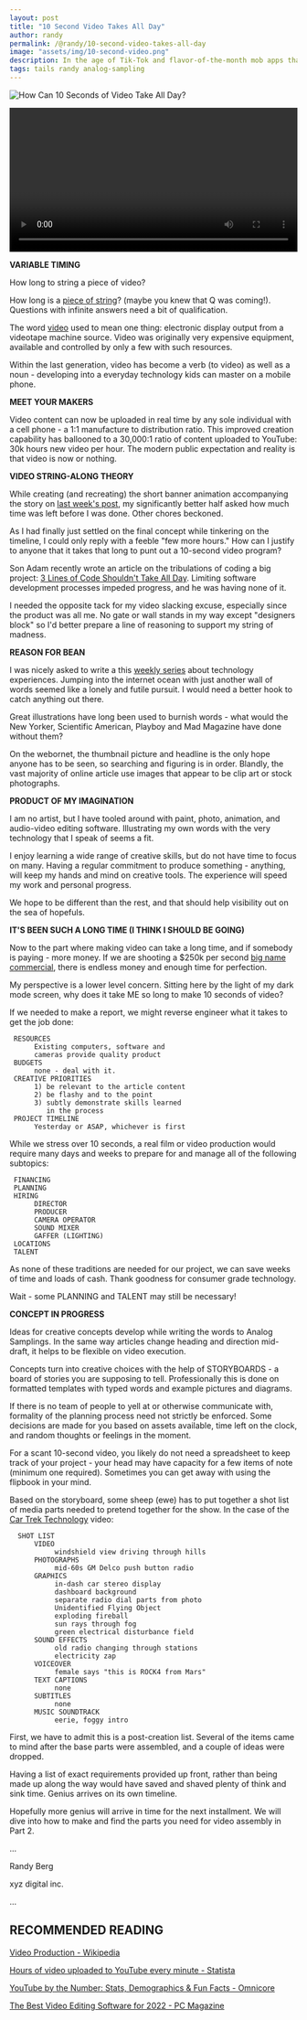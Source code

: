 ```yaml
---
layout: post
title: "10 Second Video Takes All Day"
author: randy
permalink: /@randy/10-second-video-takes-all-day
image: "assets/img/10-second-video.png"
description: In the age of Tik-Tok and flavor-of-the-month mob apps that instantly share minute insights to the world, a more complex video will take more time to produce. Here is a creative project review of our own making.
tags: tails randy analog-sampling
---
```


![How Can 10 Seconds of Video Take All Day?](/assets/10-second-video.png)

<video width="720" height="auto" controls style="max-width: 100%">
   source src="/assets/10-second-video-720.mp4" type="video/mp4">
</video>

**VARIABLE TIMING**

How long to string a piece of video?

How long is a [piece of string](https://idioms.thefreedictionary.com/How+long+is+a+piece+of+string?)? (maybe you knew that Q was coming!). Questions with infinite answers need a bit of qualification.

The word [video](https://www.merriam-webster.com) used to mean one thing: electronic display output from a videotape machine source. Video was originally very expensive equipment, available and controlled by only a few with such resources. 

Within the last generation, video has become a verb (to video) as well as a noun - developing into a everyday technology kids can master on a mobile phone. 

**MEET YOUR MAKERS**

Video content can now be uploaded in real time by any sole individual with a cell phone - a 1:1 manufacture to distribution ratio. This improved creation capability has ballooned to a 30,000:1 ratio of content uploaded to YouTube: 30k hours new video per hour. The modern public expectation and reality is that video is now or nothing.

**VIDEO STRING-ALONG THEORY**

While creating (and recreating) the short banner animation accompanying the story on [last week's post](https://devtails.xyz/@randy/car-trek-technology), my significantly better half asked how much time was left before I was done. Other chores beckoned.

As I had finally just settled on the final concept while tinkering on the timeline, I could only reply with a feeble "few more hours." How can I justify to anyone that it takes that long to punt out a 10-second video program?

Son Adam recently wrote an article on the tribulations of coding a big project: [3 Lines of Code Shouldn't Take All Day](https://devtails.xyz/3-lines-of-code-shouldnt-take-all-day). Limiting software development processes impeded progress, and he was having none of it.

I needed the opposite tack for my video slacking excuse, especially since the product was all me. No gate or wall stands in my way except "designers block" so I'd better prepare a line of reasoning to support my string of madness. 

**REASON FOR BEAN**

I was nicely asked to write a this [weekly series](https://devtails.xyz/2022-06-newsletter) about technology experiences. Jumping into the internet ocean with just another wall of words seemed like a lonely and futile pursuit. I would need a better hook to catch anything out there. 

Great illustrations have long been used to burnish words - what would the New Yorker, Scientific American, Playboy and Mad Magazine have done without them?

On the webornet, the thumbnail picture and headline is the only hope anyone has to be seen, so searching and figuring is in order. Blandly, the vast majority of online article use images that appear to be clip art or stock photographs. 

**PRODUCT OF MY IMAGINATION**

I am no artist, but I have tooled around with paint, photo, animation, and audio-video editing software. Illustrating my own words with the very technology that I speak of seems a fit. 

I enjoy learning a wide range of creative skills, but do not have time to focus on many. Having a regular commitment to produce something - anything, will keep my hands and mind on creative tools. The experience will speed my work and personal progress. 

We hope to be different than the rest, and that should help visibility out on the sea of hopefuls. 

**IT'S BEEN SUCH A LONG TIME (I THINK I SHOULD BE GOING)**

Now to the part where making video can take a long time, and if somebody is paying - more money. If we are shooting a $250k per second [big name commercial](https://www.therichest.com/the-biggest/the-10-most-expensive-tv-commercials-ever-made), there is endless money and enough time for perfection. 

My perspective is a lower level concern. Sitting here by the light of my dark mode screen, why does it take ME so long to make 10 seconds of video? 

If we needed to make a report, we might reverse engineer what it takes to get the job done: 

     RESOURCES
          Existing computers, software and 
          cameras provide quality product
     BUDGETS
          none - deal with it.
     CREATIVE PRIORITIES
          1) be relevant to the article content
          2) be flashy and to the point
          3) subtly demonstrate skills learned
             in the process
     PROJECT TIMELINE
          Yesterday or ASAP, whichever is first

While we stress over 10 seconds, a real film or video production would require many days and weeks to prepare for and manage all of the following subtopics: 

     FINANCING
     PLANNING
     HIRING
          DIRECTOR
          PRODUCER
          CAMERA OPERATOR
          SOUND MIXER
          GAFFER (LIGHTING)
     LOCATIONS
     TALENT

As none of these traditions are needed for our project, we can save weeks of time and loads of cash. Thank goodness for consumer grade technology. 

Wait - some PLANNING and TALENT may still be necessary! 

**CONCEPT IN PROGRESS**

Ideas for creative concepts develop while writing the words to Analog Samplings. In the same way articles change heading and direction mid-draft, it helps to be flexible on video execution. 

Concepts turn into creative choices with the help of STORYBOARDS - a board of stories you are supposing to tell. Professionally this is done on formatted templates with typed words and example pictures and diagrams. 

If there is no team of people to yell at or otherwise communicate with, formality of the planning process need not strictly be enforced. Some decisions are made for you based on assets available, time left on the clock, and random thoughts or feelings in the moment. 

For a scant 10-second video, you likely do not need a spreadsheet to keep track of your project - your head may have capacity for a few items of note (minimum one required). Sometimes you can get away with using the flipbook in your mind. 

Based on the storyboard, some sheep (ewe) has to put together a shot list of media parts needed to pretend together for the show. In the case of the [Car Trek Technology](https://devtails.xyz/@randy/car-trek-technology_blank) video: 

      SHOT LIST
          VIDEO
               windshield view driving through hills
          PHOTOGRAPHS
               mid-60s GM Delco push button radio
          GRAPHICS
               in-dash car stereo display
               dashboard background
               separate radio dial parts from photo
               Unidentified Flying Object
               exploding fireball
               sun rays through fog
               green electrical disturbance field
          SOUND EFFECTS
               old radio changing through stations
               electricity zap
          VOICEOVER
               female says "this is ROCK4 from Mars"
          TEXT CAPTIONS
               none
          SUBTITLES
               none
          MUSIC SOUNDTRACK
               eerie, foggy intro 

First, we have to admit this is a post-creation list. Several of the items came to mind after the base parts were assembled, and a couple of ideas were dropped. 

Having a list of exact requirements provided up front, rather than being made up along the way would have saved and shaved plenty of think and sink time. Genius arrives on its own timeline. 

Hopefully more genius will arrive in time for the next installment. We will dive into how to make and find the parts you need for video assembly in Part 2.

...

Randy Berg

xyz digital inc.

...

## RECOMMENDED READING

[Video Production - Wikipedia](https://en.wikipedia.org/wiki/Video_production)

[Hours of video uploaded to YouTube every minute - Statista](https://www.statista.com/statistics/259477/hours-of-video-uploaded-to-youtube-every-minute)

[YouTube by the Number: Stats, Demographics & Fun Facts - Omnicore](https://www.omnicoreagency.com/youtube-statistics)

[The Best Video Editing Software for 2022 - PC Magazine](https://www.pcmag.com/picks/the-best-video-editing-software)

